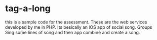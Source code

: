 # tag-a-long
this is a sample code for the assessment. These are the web services developed by me in PHP. Its besically an IOS app of social song.
Groups Sing some lines of song and then app combine and create a song.
